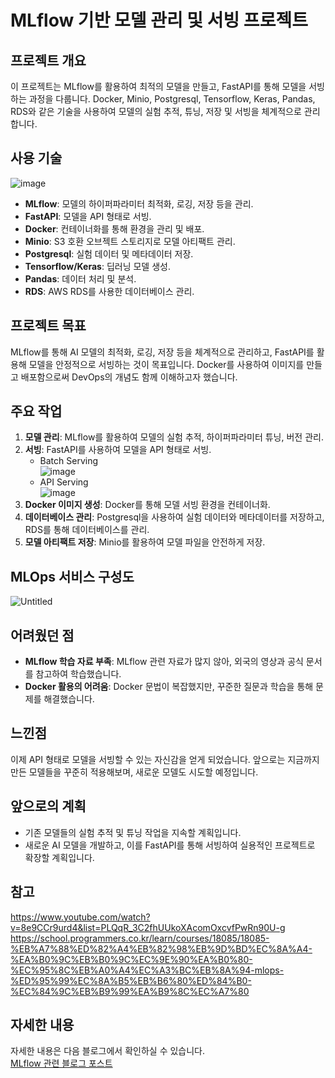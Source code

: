 # MLflow 기반 모델 관리 및 서빙 프로젝트

## 프로젝트 개요
이 프로젝트는 MLflow를 활용하여 최적의 모델을 만들고, FastAPI를 통해 모델을 서빙하는 과정을 다룹니다. Docker, Minio, Postgresql, Tensorflow, Keras, Pandas, RDS와 같은 기술을 사용하여 모델의 실험 추적, 튜닝, 저장 및 서빙을 체계적으로 관리합니다.

## 사용 기술
![image](https://github.com/user-attachments/assets/53b66853-c9be-44bd-8b54-e6f65ca277be)

- **MLflow**: 모델의 하이퍼파라미터 최적화, 로깅, 저장 등을 관리.
- **FastAPI**: 모델을 API 형태로 서빙.
- **Docker**: 컨테이너화를 통해 환경을 관리 및 배포.
- **Minio**: S3 호환 오브젝트 스토리지로 모델 아티팩트 관리.
- **Postgresql**: 실험 데이터 및 메타데이터 저장.
- **Tensorflow/Keras**: 딥러닝 모델 생성.
- **Pandas**: 데이터 처리 및 분석.
- **RDS**: AWS RDS를 사용한 데이터베이스 관리.

## 프로젝트 목표
MLflow를 통해 AI 모델의 최적화, 로깅, 저장 등을 체계적으로 관리하고, FastAPI를 활용해 모델을 안정적으로 서빙하는 것이 목표입니다. Docker를 사용하여 이미지를 만들고 배포함으로써 DevOps의 개념도 함께 이해하고자 했습니다.

## 주요 작업
1. **모델 관리**: MLflow를 활용하여 모델의 실험 추적, 하이퍼파라미터 튜닝, 버전 관리.
2. **서빙**: FastAPI를 사용하여 모델을 API 형태로 서빙.
   - Batch Serving  
     ![image](https://github.com/user-attachments/assets/a28923ba-bff1-4090-9de2-d06c5e2eb82f)
   - API Serving  
     ![image](https://github.com/user-attachments/assets/c651ab9a-c1d6-4a8e-ab69-4079049b1e84)
3. **Docker 이미지 생성**: Docker를 통해 모델 서빙 환경을 컨테이너화.
4. **데이터베이스 관리**: Postgresql을 사용하여 실험 데이터와 메타데이터를 저장하고, RDS를 통해 데이터베이스를 관리.
5. **모델 아티팩트 저장**: Minio를 활용하여 모델 파일을 안전하게 저장.

## MLOps 서비스 구성도
![Untitled](https://github.com/user-attachments/assets/dd3ede86-800c-44fc-997d-7729ca930df7)

## 어려웠던 점
- **MLflow 학습 자료 부족**: MLflow 관련 자료가 많지 않아, 외국의 영상과 공식 문서를 참고하여 학습했습니다.
- **Docker 활용의 어려움**: Docker 문법이 복잡했지만, 꾸준한 질문과 학습을 통해 문제를 해결했습니다.

## 느낀점
이제 API 형태로 모델을 서빙할 수 있는 자신감을 얻게 되었습니다. 앞으로는 지금까지 만든 모델들을 꾸준히 적용해보며, 새로운 모델도 시도할 예정입니다.

## 앞으로의 계획
- 기존 모델들의 실험 추적 및 튜닝 작업을 지속할 계획입니다.
- 새로운 AI 모델을 개발하고, 이를 FastAPI를 통해 서빙하여 실용적인 프로젝트로 확장할 계획입니다.

## 참고
https://www.youtube.com/watch?v=8e9CCr9urd4&list=PLQqR_3C2fhUUkoXAcomOxcvfPwRn90U-g 
https://school.programmers.co.kr/learn/courses/18085/18085-%EB%A7%88%ED%82%A4%EB%82%98%EB%9D%BD%EC%8A%A4-%EA%B0%9C%EB%B0%9C%EC%9E%90%EA%B0%80-%EC%95%8C%EB%A0%A4%EC%A3%BC%EB%8A%94-mlops-%ED%95%99%EC%8A%B5%EB%B6%80%ED%84%B0-%EC%84%9C%EB%B9%99%EA%B9%8C%EC%A7%80 


## 자세한 내용
자세한 내용은 다음 블로그에서 확인하실 수 있습니다.  
[MLflow 관련 블로그 포스트](https://dinoqos.tistory.com/category/Tech%20Stack/MLflow)
